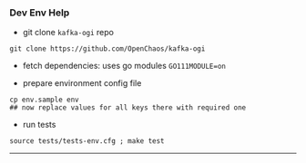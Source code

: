 
### Dev Env Help


* git clone `kafka-ogi` repo

```
git clone https://github.com/OpenChaos/kafka-ogi
```


* fetch dependencies: uses go modules `GO111MODULE=on`


* prepare environment config file

```
cp env.sample env
## now replace values for all keys there with required one
```


* run tests

```
source tests/tests-env.cfg ; make test
```

---
